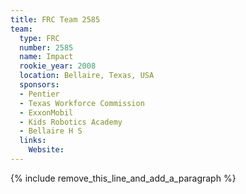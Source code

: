 ```yaml
---
title: FRC Team 2585
team:
  type: FRC
  number: 2585
  name: Impact
  rookie_year: 2008
  location: Bellaire, Texas, USA
  sponsors:
  - Pentier
  - Texas Workforce Commission
  - ExxonMobil
  - Kids Robotics Academy
  - Bellaire H S
  links:
    Website:
---
```


{% include remove_this_line_and_add_a_paragraph %}